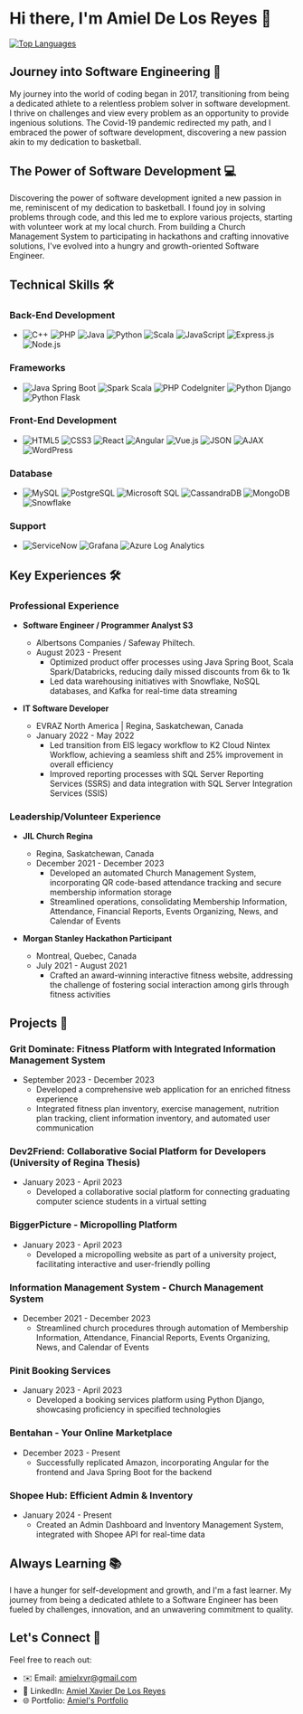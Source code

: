 # Hi there, I'm Amiel De Los Reyes 👋

[![Top Languages](https://github-readme-stats.vercel.app/api/top-langs/?username=AmielDeLosReyes&layout=compact&langs_count=10)](https://github.com/anuraghazra/github-readme-stats)


## Journey into Software Engineering 🚀

My journey into the world of coding began in 2017, transitioning from being a dedicated athlete to a relentless problem solver in software development. I thrive on challenges and view every problem as an opportunity to provide ingenious solutions. The Covid-19 pandemic redirected my path, and I embraced the power of software development, discovering a new passion akin to my dedication to basketball.

## The Power of Software Development 💻

Discovering the power of software development ignited a new passion in me, reminiscent of my dedication to basketball. I found joy in solving problems through code, and this led me to explore various projects, starting with volunteer work at my local church. From building a Church Management System to participating in hackathons and crafting innovative solutions, I've evolved into a hungry and growth-oriented Software Engineer.

## Technical Skills 🛠️

### Back-End Development
- ![C++](https://img.shields.io/badge/C++-00599C?style=for-the-badge&logo=c%2B%2B&logoColor=white) ![PHP](https://img.shields.io/badge/PHP-777BB4?style=for-the-badge&logo=php&logoColor=white) ![Java](https://img.shields.io/badge/Java-007396?style=for-the-badge&logo=java&logoColor=white) ![Python](https://img.shields.io/badge/Python-3776AB?style=for-the-badge&logo=python&logoColor=white) ![Scala](https://img.shields.io/badge/Scala-DC322F?style=for-the-badge&logo=scala&logoColor=white) ![JavaScript](https://img.shields.io/badge/JavaScript-F7DF1E?style=for-the-badge&logo=javascript&logoColor=black) ![Express.js](https://img.shields.io/badge/Express.js-000000?style=for-the-badge&logo=express&logoColor=white) ![Node.js](https://img.shields.io/badge/Node.js-339933?style=for-the-badge&logo=node.js&logoColor=white)

### Frameworks
- ![Java Spring Boot](https://img.shields.io/badge/Java_Spring_Boot-6DB33F?style=for-the-badge&logo=spring&logoColor=white) ![Spark Scala](https://img.shields.io/badge/Spark_Scala-E25A1C?style=for-the-badge&logo=apache-spark&logoColor=white) ![PHP CodeIgniter](https://img.shields.io/badge/PHP_CodeIgniter-EE4623?style=for-the-badge&logo=codeigniter&logoColor=white) ![Python Django](https://img.shields.io/badge/Python_Django-092E20?style=for-the-badge&logo=django&logoColor=white) ![Python Flask](https://img.shields.io/badge/Python_Flask-000000?style=for-the-badge&logo=flask&logoColor=white)

### Front-End Development
- ![HTML5](https://img.shields.io/badge/HTML5-E34F26?style=for-the-badge&logo=html5&logoColor=white) ![CSS3](https://img.shields.io/badge/CSS3-1572B6?style=for-the-badge&logo=css3&logoColor=white) ![React](https://img.shields.io/badge/React-61DAFB?style=for-the-badge&logo=react&logoColor=black) ![Angular](https://img.shields.io/badge/Angular-DD0031?style=for-the-badge&logo=angular&logoColor=white) ![Vue.js](https://img.shields.io/badge/Vue.js-4FC08D?style=for-the-badge&logo=vue.js&logoColor=white) ![JSON](https://img.shields.io/badge/JSON-000000?style=for-the-badge&logo=json&logoColor=white) ![AJAX](https://img.shields.io/badge/AJAX-424242?style=for-the-badge&logo=ajax&logoColor=white) ![WordPress](https://img.shields.io/badge/WordPress-21759B?style=for-the-badge&logo=wordpress&logoColor=white)

### Database
- ![MySQL](https://img.shields.io/badge/MySQL-4479A1?style=for-the-badge&logo=mysql&logoColor=white) ![PostgreSQL](https://img.shields.io/badge/PostgreSQL-336791?style=for-the-badge&logo=postgresql&logoColor=white) ![Microsoft SQL](https://img.shields.io/badge/Microsoft_SQL-CC2927?style=for-the-badge&logo=microsoft-sql-server&logoColor=white) ![CassandraDB](https://img.shields.io/badge/CassandraDB-1287B1?style=for-the-badge&logo=apache-cassandra&logoColor=white) ![MongoDB](https://img.shields.io/badge/MongoDB-47A248?style=for-the-badge&logo=mongodb&logoColor=white) ![Snowflake](https://img.shields.io/badge/Snowflake-258BF9?style=for-the-badge&logo=snowflake&logoColor=white)

### Support
- ![ServiceNow](https://img.shields.io/badge/ServiceNow-000000?style=for-the-badge&logo=servicenow&logoColor=white) ![Grafana](https://img.shields.io/badge/Grafana-F46800?style=for-the-badge&logo=grafana&logoColor=white) ![Azure Log Analytics](https://img.shields.io/badge/Azure_Log_Analytics-0078D4?style=for-the-badge&logo=microsoft-azure&logoColor=white)

## Key Experiences 🛠️

### Professional Experience

- **Software Engineer / Programmer Analyst S3**
  - Albertsons Companies / Safeway Philtech.
  - August 2023 - Present
    - Optimized product offer processes using Java Spring Boot, Scala Spark/Databricks, reducing daily missed discounts from 6k to 1k
    - Led data warehousing initiatives with Snowflake, NoSQL databases, and Kafka for real-time data streaming

- **IT Software Developer**
  - EVRAZ North America | Regina, Saskatchewan, Canada
  - January 2022 - May 2022
    - Led transition from EIS legacy workflow to K2 Cloud Nintex Workflow, achieving a seamless shift and 25% improvement in overall efficiency
    - Improved reporting processes with SQL Server Reporting Services (SSRS) and data integration with SQL Server Integration Services (SSIS)

### Leadership/Volunteer Experience

- **JIL Church Regina**
  - Regina, Saskatchewan, Canada
  - December 2021 - December 2023
    - Developed an automated Church Management System, incorporating QR code-based attendance tracking and secure membership information storage
    - Streamlined operations, consolidating Membership Information, Attendance, Financial Reports, Events Organizing, News, and Calendar of Events

- **Morgan Stanley Hackathon Participant**
  - Montreal, Quebec, Canada
  - July 2021 - August 2021
    - Crafted an award-winning interactive fitness website, addressing the challenge of fostering social interaction among girls through fitness activities

## Projects 🚀

### Grit Dominate: Fitness Platform with Integrated Information Management System
- September 2023 - December 2023
  - Developed a comprehensive web application for an enriched fitness experience
  - Integrated fitness plan inventory, exercise management, nutrition plan tracking, client information inventory, and automated user communication

### Dev2Friend: Collaborative Social Platform for Developers (University of Regina Thesis)
- January 2023 - April 2023
  - Developed a collaborative social platform for connecting graduating computer science students in a virtual setting

### BiggerPicture - Micropolling Platform
- January 2023 - April 2023
  - Developed a micropolling website as part of a university project, facilitating interactive and user-friendly polling

### Information Management System - Church Management System
- December 2021 - December 2023
  - Streamlined church procedures through automation of Membership Information, Attendance, Financial Reports, Events Organizing, News, and Calendar of Events

### Pinit Booking Services
- January 2023 - April 2023
  - Developed a booking services platform using Python Django, showcasing proficiency in specified technologies

### Bentahan - Your Online Marketplace
- December 2023 - Present
  - Successfully replicated Amazon, incorporating Angular for the frontend and Java Spring Boot for the backend

### Shopee Hub: Efficient Admin & Inventory
- January 2024 - Present
  - Created an Admin Dashboard and Inventory Management System, integrated with Shopee API for real-time data

## Always Learning 📚

I have a hunger for self-development and growth, and I'm a fast learner. My journey from being a dedicated athlete to a Software Engineer has been fueled by challenges, innovation, and an unwavering commitment to quality.

## Let's Connect 🤝

Feel free to reach out:
- ✉️ Email: [amielxvr@gmail.com](mailto:amielxvr@gmail.com)
- 💼 LinkedIn: [Amiel Xavier De Los Reyes](https://www.linkedin.com/in/amiel-xavier-de-los-reyes-567096219/)
- 🌐 Portfolio: [Amiel's Portfolio](https://amiel-delosreyes-resume.netlify.app/)


